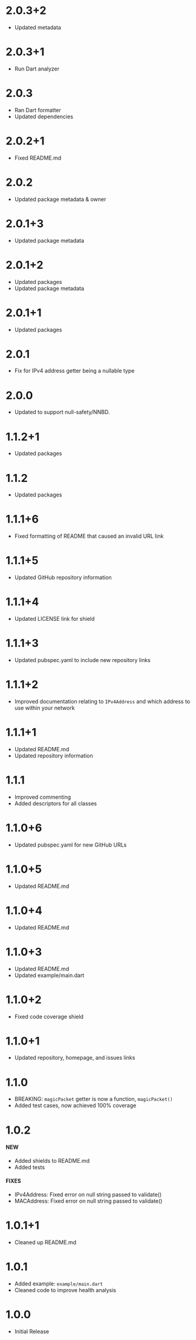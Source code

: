 # 2.0.3+2

- Updated metadata

# 2.0.3+1

- Run Dart analyzer

# 2.0.3

- Ran Dart formatter
- Updated dependencies

# 2.0.2+1

- Fixed README.md

# 2.0.2

- Updated package metadata & owner

# 2.0.1+3

- Updated package metadata

# 2.0.1+2

- Updated packages
- Updated package metadata

# 2.0.1+1

- Updated packages

# 2.0.1

- Fix for IPv4 address getter being a nullable type

# 2.0.0

- Updated to support null-safety/NNBD.

# 1.1.2+1

- Updated packages

# 1.1.2

- Updated packages

# 1.1.1+6

- Fixed formatting of README that caused an invalid URL link

# 1.1.1+5

- Updated GitHub repository information

# 1.1.1+4

- Updated LICENSE link for shield

# 1.1.1+3

- Updated pubspec.yaml to include new repository links

# 1.1.1+2

- Improved documentation relating to `IPv4Address` and which address to use within your network

# 1.1.1+1

- Updated README.md
- Updated repository information

# 1.1.1

- Improved commenting
- Added descriptors for all classes

# 1.1.0+6

- Updated pubspec.yaml for new GitHub URLs

# 1.1.0+5

- Updated README.md

# 1.1.0+4

- Updated README.md

# 1.1.0+3

- Updated README.md
- Updated example/main.dart

# 1.1.0+2

- Fixed code coverage shield

# 1.1.0+1

- Updated repository, homepage, and issues links

# 1.1.0

- BREAKING: `magicPacket` getter is now a function, `magicPacket()`
- Added test cases, now achieved 100% coverage

# 1.0.2

#### NEW

- Added shields to README.md
- Added tests

#### FIXES

- IPv4Address: Fixed error on null string passed to validate()
- MACAddress: Fixed error on null string passed to validate()

# 1.0.1+1

- Cleaned up README.md

# 1.0.1

- Added example: `example/main.dart`
- Cleaned code to improve health analysis

# 1.0.0

- Initial Release

